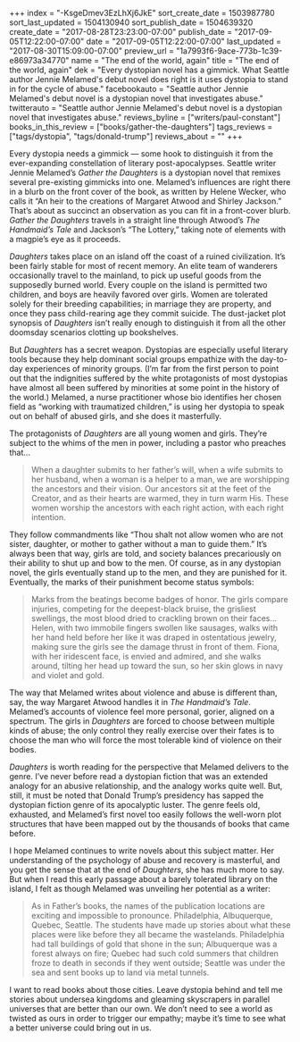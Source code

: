 +++
index = "-KsgeDmev3EzLhXj6JkE"
sort_create_date = 1503987780
sort_last_updated = 1504130940
sort_publish_date = 1504639320
create_date = "2017-08-28T23:23:00-07:00"
publish_date = "2017-09-05T12:22:00-07:00"
date = "2017-09-05T12:22:00-07:00"
last_updated = "2017-08-30T15:09:00-07:00"
preview_url = "1a7993f6-9ace-773b-1c39-e86973a34770"
name = "The end of the world, again"
title = "The end of the world, again"
dek = "Every dystopian novel has a gimmick. What Seattle author Jennie Melamed's debut novel does right is it uses dystopia to stand in for the cycle of abuse."
facebookauto = "Seattle author Jennie Melamed's debut novel is a dystopian novel that investigates abuse."
twitterauto = "Seattle author Jennie Melamed's debut novel is a dystopian novel that investigates abuse."
reviews_byline = ["writers/paul-constant"]
books_in_this_review = ["books/gather-the-daughters"]
tags_reviews = ["tags/dystopia", "tags/donald-trump"]
reviews_about = ""
+++

Every dystopia needs a gimmick — some hook to distinguish it from the ever-expanding constellation of literary post-apocalypses. Seattle writer Jennie Melamed’s *Gather the Daughters* is a dystopian novel that remixes several pre-existing gimmicks into one. Melamed’s influences are right there in a blurb on the front cover of the book, as written by Helene Wecker, who calls it “An heir to the creations of Margaret Atwood and Shirley Jackson.” That’s about as succinct an observation as you can fit in a front-cover blurb. *Gather the Daughters* travels in a straight line through Atwood’s *The Handmaid’s Tale* and Jackson’s “The Lottery,” taking note of elements with a magpie’s eye as it proceeds.

*Daughters* takes place on an island off the coast of a ruined civilization. It’s been fairly stable for most of recent memory. An elite team of wanderers occasionally travel to the mainland, to pick up useful goods from the supposedly burned world. Every couple on the island is permitted two children, and boys are heavily favored over girls. Women are tolerated solely for their breeding capabilities; in marriage they are property, and once they pass child-rearing age they commit suicide. The dust-jacket plot synopsis of *Daughters* isn’t really enough to distinguish it from all the other doomsday scenarios clotting up bookshelves.

But *Daughters* has a secret weapon. Dystopias are especially useful literary tools because they help dominant social groups empathize with the day-to-day experiences of minority groups. (I’m far from the first person to point out that the indignities suffered by the white protagonists of most dystopias have almost all been suffered by minorities at some point in the history of the world.) Melamed, a nurse practitioner whose bio identifies her chosen field as “working with traumatized children,” is using her dystopia to speak out on behalf of abused girls, and she does it masterfully.

The protagonists of *Daughters* are all young women and girls. They’re subject to the whims of the men in power, including a pastor who preaches that…

<blockquote>When a daughter submits to her father’s will, when a wife submits to her husband, when a woman is a helper to a man, we are worshipping the ancestors and their vision. Our ancestors sit at the feet of the Creator, and as their hearts are warmed, they in turn warm His. These women worship the ancestors with each right action, with each right intention.</blockquote>

They follow commandments like “Thou shalt not allow women who are not sister, daughter, or mother to gather without a man to guide them.” It’s always been that way, girls are told, and society balances precariously on their ability to shut up and bow to the men. Of course, as in any dystopian novel, the girls eventually stand up to the men, and they are punished for it. Eventually, the marks of their punishment become status symbols:

<blockquote>Marks from the beatings become badges of honor. The girls compare injuries, competing for the deepest-black bruise, the grisliest swellings, the most blood dried to crackling brown on their faces…Helen, with two immobile fingers swollen like sausages, walks with her hand held before her like it was draped in ostentatious jewelry, making sure the girls see the damage thrust in front of them. Fiona, with her iridescent face, is envied and admired, and she walks around, tilting her head up toward the sun, so her skin glows in navy and violet and gold.</blockquote>

The way that Melamed writes about violence and abuse is different than, say, the way Margaret Atwood handles it in *The Handmaid’s Tale*. Melamed’s accounts of violence feel more personal, gorier, aligned on a spectrum. The girls in *Daughters* are forced to choose between multiple kinds of abuse; the only control they really exercise over their fates is to choose the man who will force the most tolerable kind of violence on their bodies.

*Daughters* is worth reading for the perspective that Melamed delivers to the genre. I’ve never before read a dystopian fiction that was an extended analogy for an abusive relationship, and the analogy works quite well. But, still, it must be noted that Donald Trump’s presidency has sapped the dystopian fiction genre of its apocalyptic luster. The genre feels old, exhausted, and Melamed’s first novel too easily follows the well-worn plot structures that have been mapped out by the thousands of books that came before.

I hope Melamed continues to write novels about this subject matter. Her understanding of the psychology of abuse and recovery is masterful, and you get the sense that at the end of *Daughters*, she has much more to say. But when I read this early passage about a barely tolerated library on the island, I felt as though Melamed was unveiling her potential as a writer:

<blockquote>As in Father’s books, the names of the publication locations are exciting and impossible to pronounce. Philadelphia, Albuquerque, Quebec, Seattle. The students have made up stories about what these places were like before they all became the wastelands. Philadelphia had tall buildings of gold that shone in the sun; Albuquerque was a forest always on fire; Quebec had such cold summers that children froze to death in seconds if they went outside; Seattle was under the sea and sent books up to land via metal tunnels.</blockquote>

I want to read books about those cities. Leave dystopia behind and tell me stories about undersea kingdoms and gleaming skyscrapers in parallel universes that are better than our own. We don’t need to see a world as twisted as ours in order to trigger our empathy; maybe it’s time to see what a better universe could bring out in us.
